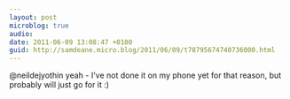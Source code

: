 ```yaml
---
layout: post
microblog: true
audio: 
date: 2011-06-09 13:08:47 +0100
guid: http://samdeane.micro.blog/2011/06/09/t78795674740736000.html
---
```

@neildejyothin yeah - I've not done it on my phone yet for that reason, but probably will just go for it :)
